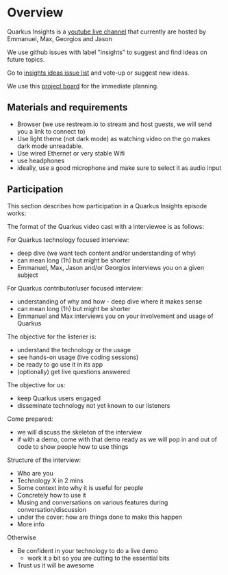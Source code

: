 
# Overview

Quarkus Insights is a [youtube live channel](https://youtube.com/quarkusio/live) that currently are hosted by Emmanuel, Max, Georgios and Jason

We use github issues with label "insights" to suggest and find ideas on future topics.

Go to [insights ideas issue list](https://github.com/quarkusio/quarkus-insights/issues?q=is%3Aopen+label%3Ainsights+sort%3Areactions-%2B1-desc) and vote-up or suggest new ideas.

We use this [project board](https://github.com/orgs/quarkusio/projects/8) for the immediate planning.

## Materials and requirements

- Browser (we use restream.io to stream and host guests, we will send you a link to connect to)
- Use light theme (not dark mode) as watching video on the go makes dark mode unreadable.
- Use wired Ethernet or very stable Wifi
- use headphones
- ideally, use a good microphone and make sure to select it as audio input 

## Participation

This section describes how participation in a Quarkus Insights episode works:

The format of the Quarkus video cast with a interviewee is as follows:

For Quarkus technology focused interview:
- deep dive (we want tech content and/or understanding of why)
- can mean long (1h) but might be shorter
- Emmanuel, Max, Jason and/or Georgios interviews you on a given subject

For Quarkus contributor/user focused interview:
- understanding of why and how - deep dive where it makes sense 
- can mean long (1h) but might be shorter
- Emmanuel and Max interviews you on your involvement and usage of Quarkus

The objective for the listener is:
- understand the technology or the usage
- see hands-on usage (live coding sessions)
- be ready to go use it in its app
- (optionally) get live questions answered

The objective for us:
- keep Quarkus users engaged
- disseminate technology not yet known to our listeners

Come prepared:
- we will discuss the skeleton of the interview
- if with a demo, come with that demo ready as we will pop in and out of code to show people how to use things

Structure of the interview:
- Who are you
- Technology X in 2 mins
- Some context into why it is useful for people
- Concretely how to use it
- Musing and conversations on various features during conversation/discussion
- under the cover: how are things done to make this happen
- More info

Otherwise
- Be confident in your technology to do a live demo
    - work it a bit so you are cutting to the essential bits
- Trust us it will be awesome
